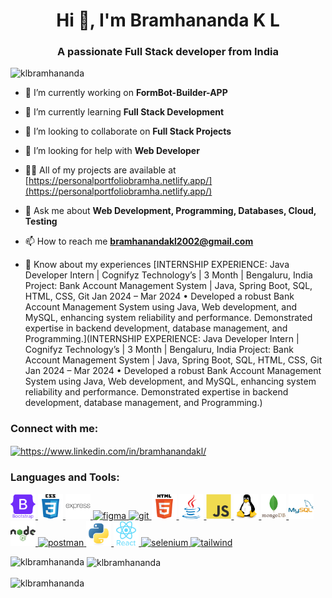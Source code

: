 
<h1 align="center">Hi 👋, I'm Bramhananda K L</h1>
<h3 align="center">A passionate Full Stack developer from India</h3>

<p align="left"> <img src="https://komarev.com/ghpvc/?username=klbramhananda&label=Profile%20views&color=0e75b6&style=flat" alt="klbramhananda" /> </p>

- 🔭 I’m currently working on **FormBot-Builder-APP**

- 🌱 I’m currently learning **Full Stack Development**

- 👯 I’m looking to collaborate on **Full Stack Projects**

- 🤝 I’m looking for help with **Web Developer**

- 👨‍💻 All of my projects are available at [https://personalportfoliobramha.netlify.app/](https://personalportfoliobramha.netlify.app/)

- 💬 Ask me about **Web Development, Programming, Databases, Cloud, Testing**

- 📫 How to reach me **bramhanandakl2002@gmail.com**

- 📄 Know about my experiences [INTERNSHIP EXPERIENCE: Java Developer Intern | Cognifyz Technology’s | 3 Month | Bengaluru, India Project: Bank Account Management System | Java, Spring Boot, SQL, HTML, CSS, Git Jan 2024 – Mar 2024 • Developed a robust Bank Account Management System using Java, Web development, and MySQL, enhancing system reliability and performance. Demonstrated expertise in backend development, database management, and Programming.](INTERNSHIP EXPERIENCE: Java Developer Intern | Cognifyz Technology’s | 3 Month | Bengaluru, India Project: Bank Account Management System | Java, Spring Boot, SQL, HTML, CSS, Git Jan 2024 – Mar 2024 • Developed a robust Bank Account Management System using Java, Web development, and MySQL, enhancing system reliability and performance. Demonstrated expertise in backend development, database management, and Programming.)

<h3 align="left">Connect with me:</h3>
<p align="left">
<a href="https://linkedin.com/in/https://www.linkedin.com/in/bramhanandakl/" target="blank"><img align="center" src="https://raw.githubusercontent.com/rahuldkjain/github-profile-readme-generator/master/src/images/icons/Social/linked-in-alt.svg" alt="https://www.linkedin.com/in/bramhanandakl/" height="30" width="40" /></a>
</p>

<h3 align="left">Languages and Tools:</h3>
<p align="left"> <a href="https://getbootstrap.com" target="_blank" rel="noreferrer"> <img src="https://raw.githubusercontent.com/devicons/devicon/master/icons/bootstrap/bootstrap-plain-wordmark.svg" alt="bootstrap" width="40" height="40"/> </a> <a href="https://www.w3schools.com/css/" target="_blank" rel="noreferrer"> <img src="https://raw.githubusercontent.com/devicons/devicon/master/icons/css3/css3-original-wordmark.svg" alt="css3" width="40" height="40"/> </a> <a href="https://expressjs.com" target="_blank" rel="noreferrer"> <img src="https://raw.githubusercontent.com/devicons/devicon/master/icons/express/express-original-wordmark.svg" alt="express" width="40" height="40"/> </a> <a href="https://www.figma.com/" target="_blank" rel="noreferrer"> <img src="https://www.vectorlogo.zone/logos/figma/figma-icon.svg" alt="figma" width="40" height="40"/> </a> <a href="https://git-scm.com/" target="_blank" rel="noreferrer"> <img src="https://www.vectorlogo.zone/logos/git-scm/git-scm-icon.svg" alt="git" width="40" height="40"/> </a> <a href="https://www.w3.org/html/" target="_blank" rel="noreferrer"> <img src="https://raw.githubusercontent.com/devicons/devicon/master/icons/html5/html5-original-wordmark.svg" alt="html5" width="40" height="40"/> </a> <a href="https://www.java.com" target="_blank" rel="noreferrer"> <img src="https://raw.githubusercontent.com/devicons/devicon/master/icons/java/java-original.svg" alt="java" width="40" height="40"/> </a> <a href="https://developer.mozilla.org/en-US/docs/Web/JavaScript" target="_blank" rel="noreferrer"> <img src="https://raw.githubusercontent.com/devicons/devicon/master/icons/javascript/javascript-original.svg" alt="javascript" width="40" height="40"/> </a> <a href="https://www.linux.org/" target="_blank" rel="noreferrer"> <img src="https://raw.githubusercontent.com/devicons/devicon/master/icons/linux/linux-original.svg" alt="linux" width="40" height="40"/> </a> <a href="https://www.mongodb.com/" target="_blank" rel="noreferrer"> <img src="https://raw.githubusercontent.com/devicons/devicon/master/icons/mongodb/mongodb-original-wordmark.svg" alt="mongodb" width="40" height="40"/> </a> <a href="https://www.mysql.com/" target="_blank" rel="noreferrer"> <img src="https://raw.githubusercontent.com/devicons/devicon/master/icons/mysql/mysql-original-wordmark.svg" alt="mysql" width="40" height="40"/> </a> <a href="https://nodejs.org" target="_blank" rel="noreferrer"> <img src="https://raw.githubusercontent.com/devicons/devicon/master/icons/nodejs/nodejs-original-wordmark.svg" alt="nodejs" width="40" height="40"/> </a> <a href="https://postman.com" target="_blank" rel="noreferrer"> <img src="https://www.vectorlogo.zone/logos/getpostman/getpostman-icon.svg" alt="postman" width="40" height="40"/> </a> <a href="https://www.python.org" target="_blank" rel="noreferrer"> <img src="https://raw.githubusercontent.com/devicons/devicon/master/icons/python/python-original.svg" alt="python" width="40" height="40"/> </a> <a href="https://reactjs.org/" target="_blank" rel="noreferrer"> <img src="https://raw.githubusercontent.com/devicons/devicon/master/icons/react/react-original-wordmark.svg" alt="react" width="40" height="40"/> </a> <a href="https://www.selenium.dev" target="_blank" rel="noreferrer"> <img src="https://raw.githubusercontent.com/detain/svg-logos/780f25886640cef088af994181646db2f6b1a3f8/svg/selenium-logo.svg" alt="selenium" width="40" height="40"/> </a> <a href="https://tailwindcss.com/" target="_blank" rel="noreferrer"> <img src="https://www.vectorlogo.zone/logos/tailwindcss/tailwindcss-icon.svg" alt="tailwind" width="40" height="40"/> </a> </p>

<p><img align="left" src="https://github-readme-stats.vercel.app/api/top-langs?username=klbramhananda&show_icons=true&locale=en&layout=compact" alt="klbramhananda" /></p>

<p>&nbsp;<img align="center" src="https://github-readme-stats.vercel.app/api?username=klbramhananda&show_icons=true&locale=en" alt="klbramhananda" /></p>

<p><img align="center" src="https://github-readme-streak-stats.herokuapp.com/?user=klbramhananda&" alt="klbramhananda" /></p>
